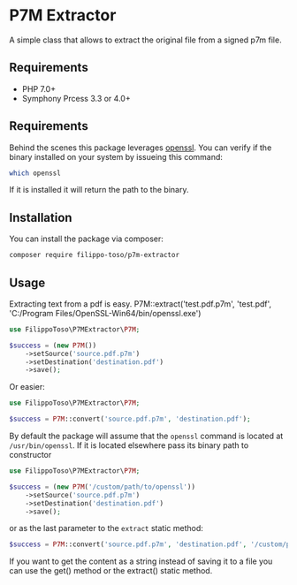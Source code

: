 # P7M Extractor

A simple class that allows to extract the original file from a signed p7m file.

## Requirements

- PHP 7.0+
- Symphony Prcess 3.3 or 4.0+

## Requirements

Behind the scenes this package leverages [openssl](https://it.wikipedia.org/wiki/OpenSSL). You can verify if the binary installed on your system by issueing this command:

```bash
which openssl
```

If it is installed it will return the path to the binary.

## Installation

You can install the package via composer:

```bash
composer require filippo-toso/p7m-extractor
```

## Usage

Extracting text from a pdf is easy.
P7M::extract('test.pdf.p7m', 'test.pdf', 'C:/Program Files/OpenSSL-Win64/bin/openssl.exe')
```php
use FilippoToso\P7MExtractor\P7M;

$success = (new P7M())
    ->setSource('source.pdf.p7m')
    ->setDestination('destination.pdf')
    ->save();
```

Or easier:

```php
use FilippoToso\P7MExtractor\P7M;

$success = P7M::convert('source.pdf.p7m', 'destination.pdf');
```

By default the package will assume that the `openssl` command is located at `/usr/bin/openssl`.
If it is located elsewhere pass its binary path to constructor

```php
use FilippoToso\P7MExtractor\P7M;

$success = (new P7M('/custom/path/to/openssl'))
    ->setSource('source.pdf.p7m')
    ->setDestination('destination.pdf')
    ->save();
```

or as the last parameter to the `extract` static method:

```php
$success = P7M::convert('source.pdf.p7m', 'destination.pdf', '/custom/path/to/openssl');
```

If you want to get the content as a string instead of saving it to a file you can use the get() method or the extract() static method.
